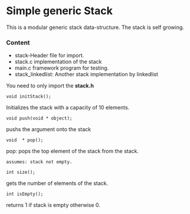 # Simple generic Stack

This is a modular generic stack data-structure. The stack is self growing.

### Content

* stack-Header file for import.
* stack.c implementation of the stack
* main.c framework program for testing.
* stack_linkedlist: Another stack implementation by linkedlist

You need to only import the **stack.h**


``` void initStack(); ```

Initializes the stack with a capacity of 10 elements.

``` void push(void * object); ```

pushs the argument onto the stack

``` void  * pop(); ```

pop: pops the top element of the stack from the stack.

    assumes: stack not empty.

``` int size(); ```

gets the number of elements of the stack.

``` int isEmpty(); ```

returns 1 if stack is empty otherwise 0.




